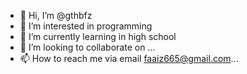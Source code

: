 - 👋 Hi, I’m @gthbfz
- 👀 I’m interested in programming
- 🌱 I’m currently learning in high school
- 💞️ I’m looking to collaborate on ...
- 📫 How to reach me via email faaiz665@gmail.com...

<!---
gthbfz/gthbfz is a ✨ special ✨ repository because its `README.md` (this file) appears on your GitHub profile.
You can click the Preview link to take a look at your changes.
--->
